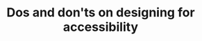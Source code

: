 ---
layout: bookmark
title: Dos and don'ts on designing for accessibility
tags:
  - Bookmarks
  - Accessibility
  - Resources
created: '2023-07-19T06:48:53.137Z'
link: >-
  https://accessibility.blog.gov.uk/2016/09/02/dos-and-donts-on-designing-for-accessibility/
id: 609460736
excerpt: "Karwai Pun is an interaction designer currently working on Service Optimisation to make existing and new services better for our users. Karwai\_is part of an accessibility group at Home Office Digital, leading on autism. Together with the team, she’s\_created these …"
image: >-
  https://accessibility.blog.gov.uk/wp-content/uploads/sites/52/2016/09/Karwai-blog-1-e1472723497184.png
---